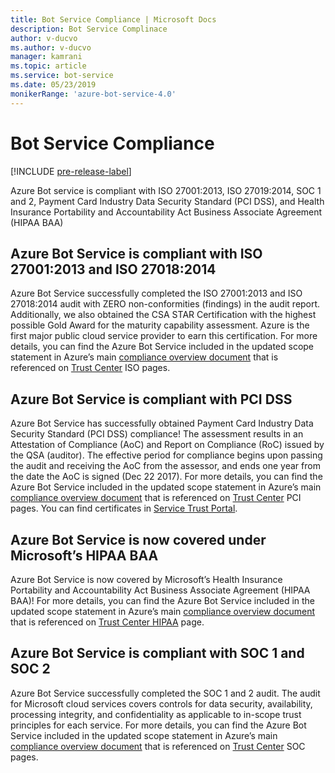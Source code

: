 ```yaml
---
title: Bot Service Compliance | Microsoft Docs
description: Bot Service Complinace
author: v-ducvo
ms.author: v-ducvo
manager: kamrani
ms.topic: article
ms.service: bot-service
ms.date: 05/23/2019
monikerRange: 'azure-bot-service-4.0'
---
```


# Bot Service Compliance

[!INCLUDE [pre-release-label](../includes/pre-release-label.md)]

Azure Bot service is compliant with ISO 27001:2013, ISO 27019:2014, SOC 1 and 2, Payment Card Industry Data Security Standard (PCI DSS), and Health Insurance Portability and Accountability Act Business Associate Agreement (HIPAA BAA)

## Azure Bot Service is compliant with ISO 27001:2013 and ISO 27018:2014 
Azure Bot Service successfully completed the ISO 27001:2013 and ISO 27018:2014 audit with ZERO non-conformities (findings) in the audit report. Additionally, we also obtained the CSA STAR Certification with the highest possible Gold Award for the maturity capability assessment.  Azure is the first major public cloud service provider to earn this certification. For more details, you can find the Azure Bot Service included in the updated scope statement in Azure’s main [compliance overview document](https://gallery.technet.microsoft.com/Overview-of-Azure-c1be3942) that is referenced on [Trust Center](https://www.microsoft.com/trustcenter/compliance/iso-iec-27001) ISO pages.  
 
## Azure Bot Service is compliant with PCI DSS
Azure Bot Service has successfully obtained Payment Card Industry Data Security Standard (PCI DSS) compliance! The assessment results in an Attestation of Compliance (AoC) and Report on Compliance (RoC) issued by the QSA (auditor). The effective period for compliance begins upon passing the audit and receiving the AoC from the assessor, and ends one year from the date the AoC is signed (Dec 22 2017). For more details, you can find the Azure Bot Service included in the updated scope statement in Azure’s main [compliance overview document](https://gallery.technet.microsoft.com/Overview-of-Azure-c1be3942) that is referenced on [Trust Center](https://www.microsoft.com/trustcenter/compliance/iso-iec-27001) PCI pages.  You can find certificates in [Service Trust Portal](https://servicetrust.microsoft.com/).
 
## Azure Bot Service is now covered under Microsoft’s HIPAA BAA
Azure Bot Service is now covered by Microsoft’s Health Insurance Portability and Accountability Act Business Associate Agreement (HIPAA BAA)! For more details, you can find the Azure Bot Service included in the updated scope statement in Azure’s main [compliance overview document](https://gallery.technet.microsoft.com/Overview-of-Azure-c1be3942) that is referenced on [Trust Center HIPAA](https://www.microsoft.com/TrustCenter/Compliance/HIPAA) page.  


## Azure Bot Service is compliant with SOC 1 and SOC 2 
Azure Bot Service successfully completed the SOC 1 and 2 audit. The audit for Microsoft cloud services covers controls for data security, availability, processing integrity, and confidentiality as applicable to in-scope trust principles for each service. For more details, you can find the Azure Bot Service included in the updated scope statement in Azure’s main [compliance overview document](https://gallery.technet.microsoft.com/Overview-of-Azure-c1be3942) that is referenced on [Trust Center](https://www.microsoft.com/trustcenter/compliance/iso-iec-27001) SOC pages.  
 
